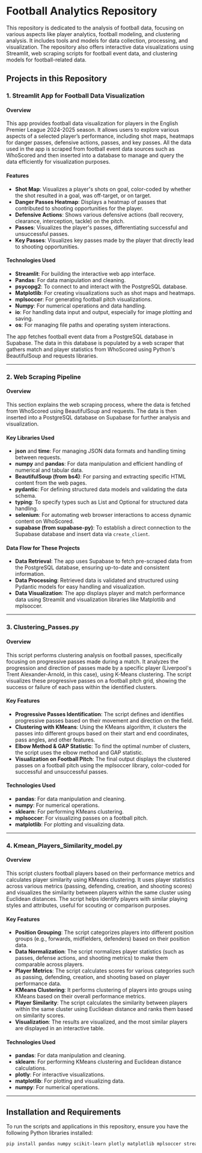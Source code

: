 # Football Analytics Repository

This repository is dedicated to the analysis of football data, focusing on various aspects like player analytics, football modeling, and clustering analysis. It includes tools and models for data collection, processing, and visualization. The repository also offers interactive data visualizations using Streamlit, web scraping scripts for football event data, and clustering models for football-related data.

## Projects in this Repository

### 1. **Streamlit App for Football Data Visualization**

#### Overview
This app provides football data visualization for players in the English Premier League 2024-2025 season. It allows users to explore various aspects of a selected player’s performance, including shot maps, heatmaps for danger passes, defensive actions, passes, and key passes. All the data used in the app is scraped from football event data sources such as WhoScored and then inserted into a database to manage and query the data efficiently for visualization purposes.

#### Features
- **Shot Map**: Visualizes a player's shots on goal, color-coded by whether the shot resulted in a goal, was off-target, or on target.
- **Danger Passes Heatmap**: Displays a heatmap of passes that contributed to shooting opportunities for the player.
- **Defensive Actions**: Shows various defensive actions (ball recovery, clearance, interception, tackle) on the pitch.
- **Passes**: Visualizes the player's passes, differentiating successful and unsuccessful passes.
- **Key Passes**: Visualizes key passes made by the player that directly lead to shooting opportunities.

#### Technologies Used
- **Streamlit**: For building the interactive web app interface.
- **Pandas**: For data manipulation and cleaning.
- **psycopg2**: To connect to and interact with the PostgreSQL database.
- **Matplotlib**: For creating visualizations such as shot maps and heatmaps.
- **mplsoccer**: For generating football pitch visualizations.
- **Numpy**: For numerical operations and data handling.
- **io**: For handling data input and output, especially for image plotting and saving.
- **os**: For managing file paths and operating system interactions.

The app fetches football event data from a PostgreSQL database in Supabase. The data in this database is populated by a web scraper that gathers match and player statistics from WhoScored using Python's BeautifulSoup and requests libraries.

---

### 2. **Web Scraping Pipeline**

#### Overview
This section explains the web scraping process, where the data is fetched from WhoScored using BeautifulSoup and requests. The data is then inserted into a PostgreSQL database on Supabase for further analysis and visualization.

#### Key Libraries Used
- **json** and **time**: For managing JSON data formats and handling timing between requests.
- **numpy** and **pandas**: For data manipulation and efficient handling of numerical and tabular data.
- **BeautifulSoup (from bs4)**: For parsing and extracting specific HTML content from the web pages.
- **pydantic**: For defining structured data models and validating the data schema.
- **typing**: To specify types such as List and Optional for structured data handling.
- **selenium**: For automating web browser interactions to access dynamic content on WhoScored.
- **supabase (from supabase-py)**: To establish a direct connection to the Supabase database and insert data via `create_client`.

#### Data Flow for These Projects
- **Data Retrieval**: The app uses Supabase to fetch pre-scraped data from the PostgreSQL database, ensuring up-to-date and consistent information.
- **Data Processing**: Retrieved data is validated and structured using Pydantic models for easy handling and visualization.
- **Data Visualization**: The app displays player and match performance data using Streamlit and visualization libraries like Matplotlib and mplsoccer.

---

### 3. **Clustering_Passes.py**

#### Overview
This script performs clustering analysis on football passes, specifically focusing on progressive passes made during a match. It analyzes the progression and direction of passes made by a specific player (Liverpool's Trent Alexander-Arnold, in this case), using K-Means clustering. The script visualizes these progressive passes on a football pitch grid, showing the success or failure of each pass within the identified clusters.

#### Key Features
- **Progressive Passes Identification**: The script defines and identifies progressive passes based on their movement and direction on the field.
- **Clustering with KMeans**: Using the KMeans algorithm, it clusters the passes into different groups based on their start and end coordinates, pass angles, and other features.
- **Elbow Method & GAP Statistic**: To find the optimal number of clusters, the script uses the elbow method and GAP statistic.
- **Visualization on Football Pitch**: The final output displays the clustered passes on a football pitch using the mplsoccer library, color-coded for successful and unsuccessful passes.

#### Technologies Used
- **pandas**: For data manipulation and cleaning.
- **numpy**: For numerical operations.
- **sklearn**: For performing KMeans clustering.
- **mplsoccer**: For visualizing passes on a football pitch.
- **matplotlib**: For plotting and visualizing data.

---

### 4. **Kmean_Players_Similarity_model.py**

#### Overview
This script clusters football players based on their performance metrics and calculates player similarity using KMeans clustering. It uses player statistics across various metrics (passing, defending, creation, and shooting scores) and visualizes the similarity between players within the same cluster using Euclidean distances. The script helps identify players with similar playing styles and attributes, useful for scouting or comparison purposes.

#### Key Features
- **Position Grouping**: The script categorizes players into different position groups (e.g., forwards, midfielders, defenders) based on their position data.
- **Data Normalization**: The script normalizes player statistics (such as passes, defense actions, and shooting metrics) to make them comparable across players.
- **Player Metrics**: The script calculates scores for various categories such as passing, defending, creation, and shooting based on player performance data.
- **KMeans Clustering**: It performs clustering of players into groups using KMeans based on their overall performance metrics.
- **Player Similarity**: The script calculates the similarity between players within the same cluster using Euclidean distance and ranks them based on similarity scores.
- **Visualization**: The results are visualized, and the most similar players are displayed in an interactive table.

#### Technologies Used
- **pandas**: For data manipulation and cleaning.
- **sklearn**: For performing KMeans clustering and Euclidean distance calculations.
- **plotly**: For interactive visualizations.
- **matplotlib**: For plotting and visualizing data.
- **numpy**: For numerical operations.

---

## Installation and Requirements

To run the scripts and applications in this repository, ensure you have the following Python libraries installed:

```bash
pip install pandas numpy scikit-learn plotly matplotlib mplsoccer streamlit psycopg2

